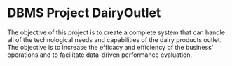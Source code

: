 # DBMS Project DairyOutlet
 The objective of this project is to create a complete system that can handle all of the technological needs and capabilities of the dairy products outlet. The objective is to increase the efficacy and efficiency of the business' operations and to facilitate data-driven performance evaluation.
